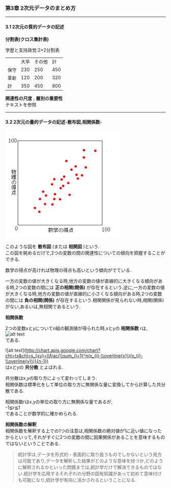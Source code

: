 ### 第3章 2次元データのまとめ方  
---

#### 3.1 2次元の質的データの記述  
**分割表(クロス集計表)**  

学歴と支持政党:2×2分割表  

<table>
<tr><td></td><td>大卒</td><td>その他</td><td>計</td></tr>
<tr><td>保守</td><td>230</td><td>250</td><td>450</td></tr>
<tr><td>革新</td><td>120</td><td>200</td><td>320</td></tr>
<tr><td>計</td><td>350</td><td>450</td><td>800</td></tr>
</table>

**関連性の尺度** , **層別の重要性**  
テキストを参照  

---
#### 3.2 2次元の量的データの記述-散布図,相関係数-

![alt text](img/sp.png)

このような図を **散布図** (または **相関図** )という.  
この図を眺めるだけで,2つの変数の間の関連性についての傾向を把握することができる.  

数学の得点が高ければ物理の得点も高いという傾向がでている.  

一方の変数の値が大きくなる時,他方の変数の値が直線的に大きくなる傾向がある時,2つの変数の間には **正の相関(関係)** が存在するという.逆に,一方の変数の値が大きくなる時,他方の変数の値が直線的に小さくなる傾向がある時,2つの変数の間には **負の相関(関係)** が存在するという.相関関係が見られない時,相関(関係)がない,あるいは,無相関であるという.  

**相関係数**  

2つの変数xとyについてn組の観測値が得られた時,xとyの **相関係数** rは,  
![alt text](http://chart.apis.google.com/chart?cht=tx&chl=r=\\frac{s_{xy}}{s_{x}s_{y}})  
である.  

![alt text](http://chart.apis.google.com/chart?cht=tx&chl=s_{xy}=\\frac{\\sum_{i=1}^n(x_{i}-\\overline{x}\)(y_{i}-\\overline{y}\)}{n-1})  
はxとyの **共分散** とよばれる.  

共分散はx,yの取り方によって変わってしまう.  
相関係数は標準化をして単位の取り方に無関係な量に変換してから計算した共分散である.  

相関係数rはx,yの単位の取り方に無関係な量であるが,  
-1≦r≦1  
であることが数学的に確かめられる.  

**相関係数の解釈**  
相関係数を解釈する上での1つの注意は,相関係数の絶対値が1に近い値になったからといって,それがすぐに2つの変数の間に因果関係があることを意味するものではないということである.  

>統計学は,データを形式的・表面的に取り扱うものでしかないという見方は可能であり,データを解析した結果がどのような意味を持つか,どのように解釈されるかといった問題までは,統計学だけで解決できるものではない.統計学を応用するそれぞれの分野の固有知識があって初めて意味付けも可能になり,統計学が有向に活かされるということになる.  



